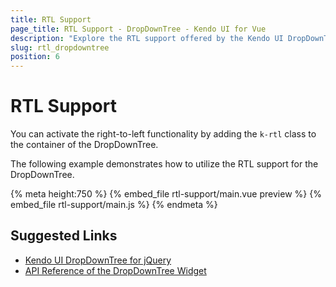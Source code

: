 ```yaml
---
title: RTL Support
page_title: RTL Support - DropDownTree - Kendo UI for Vue
description: "Explore the RTL support offered by the Kendo UI DropDownTree wrapper for Vue."
slug: rtl_dropdowntree
position: 6
---
```


# RTL Support

You can activate the right-to-left functionality by adding the `k-rtl` class to the container of the DropDownTree.

The following example demonstrates how to utilize the RTL support for the DropDownTree.

{% meta height:750 %}
{% embed_file rtl-support/main.vue preview %}
{% embed_file rtl-support/main.js %}
{% endmeta %}

## Suggested Links

* [Kendo UI DropDownTree for jQuery](https://docs.telerik.com/kendo-ui/controls/editors/dropdowntree/overview)
* [API Reference of the DropDownTree Widget](https://docs.telerik.com/kendo-ui/api/javascript/ui/dropdowntree)

